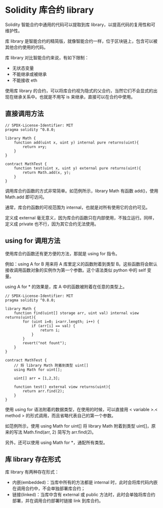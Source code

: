 # Solidity 库合约 library

Solidity 智能合约中通用的代码可以提取到库 library，以提高代码的复用性和可维护性。

库 library 是智能合约的精简版，就像智能合约一样，位于区块链上，包含可以被其他合约使用的代码。

库 library 对比智能合约来说，有如下限制：

- 无状态变量
- 不能继承或被继承
- 不能接收 eth

使用库 library 的合约，可以将库合约视为隐式的父合约，当然它们不会显式的出现在继承关系中。也就是不用写 is 来继承，直接可以在合约中使用。

## 直接调用方法

```solidity
// SPDX-License-Identifier: MIT
pragma solidity ^0.8.0;

library Math {
    function add(uint x, uint y) internal pure returns(uint){
        return x+y;
    }
}

contract MathTest {
    function test(uint x, uint y) external pure returns(uint){
        return Math.add(x, y);
    }
}
```

调用库合约函数的方式非常简单。如范例所示，library Math 有函数 add()，使用 Math.add 即可访问。

通常，库合约函数的可视范围为 internal，也就是对所有使用它的合约可见。

定义成  external 毫无意义，因为库合约函数只在内部使用，不独立运行。同样，定义成 private 也不行，因为其它合约无法使用。

## using for 调用方法

使用库合约函数还有更方便的方法，那就是 using for 指令。

例如：using A for B 用来将 A 库里定义的函数附着到类型 B。这些函数将会默认接收调用函数对象的实例作为第一个参数。这个语法类似 python 中的 self 变量。

using A for * 的效果是，库 A 中的函数被附着在任意的类型上。

```solidity
// SPDX-License-Identifier: MIT
pragma solidity ^0.8.0;

library Math {
    function find(uint[] storage arr, uint val) internal view returns(uint){
        for (uint i=0; i<arr.length; i++) {
            if (arr[i] == val) {
                return i;
            }
        }
        revert("not fount");
    }
}

contract MathTest {
    // 将 library Math 附着到类型 uint[]
    using Math for uint[];

    uint[] arr = [1,2,3];

    function test() external view returns(uint){
        return arr.find(2);
    }
}
```

使用 using for 语法附着的数据类型，在使用的时候，可以直接用 < variable >.< method > 的形式调用，而且省略代表自己的第一个参数。

如范例所示，使用 using Math for uint[] 将 library Math 附着到类型 uint[]，原来的写法 Math.find(arr, 2) 简写为 arr.find(2)。

另外，还可以使用 using Math for *，通配所有类型。

## 库 library 存在形式

库 library 有两种存在形式：

- 内嵌(embedded)：当库中所有的方法都是 internal 时，此时会将库代码内嵌在调用合约中，不会单独部署库合约；
- 链接(linked)：当库中含有 external 或 public 方法时，此时会单独将库合约部署，并在调用合约部署时链接 link 到库合约。
